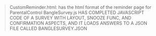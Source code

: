 > CustomReminder.html: has the html format of the reminder page for ParentalControl
> BangleSurvey.js
HAS COMPLETED JAVASCRIPT CODE OF A SURVEY WITH LAYOUT, SNOOZE FUNC, AND CONFIRMATION ASPECTS, AND IT LOADS ANSWERS TO A JSON FILE CALLED BANGLESURVEY.JSON

